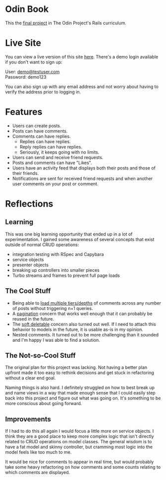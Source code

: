 # Odin Book

This the [final project](https://www.theodinproject.com/lessons/ruby-on-rails-rails-final-project) in The Odin Project's Rails curriculum.

# Live Site
You can view a live version of this site [here](https://abar.dev/odin-book/).  There's a demo login available if you don't want to sign up:

User: demo@testuser.com  
Password: demo123

You can also sign up with any email address and not worry about having to verify the address prior to logging in.

# Features
 - Users can create posts.
 - Posts can have comments.
 - Comments can have replies.
    - Replies can have replies.
    - Reply replies can have replies.
    - Seriously, it keeps going with no limits.
 - Users can send and receive friend requests.
 - Posts and comments can have "Likes".
 - Users have an activity feed that displays both their posts and those of their friends.
 - Notifications are sent for received friend requests and when another user comments on your post or comment.

# Reflections
## Learning
This was one big learning opportunity that ended up in a lot of experimentation. I gained some awareness of several concepts that exist outside of normal CRUD operations:

  - integration testing with RSpec and Capybara
  - service objects
  - presenter objects
  - breaking up controllers into smaller pieces
  - Turbo streams and frames to prevent full page loads

## The Cool Stuff
  - Being able to [load multiple tiers/depths](./app/services/load_post_tiered_comments.rb) of comments across any number of posts without triggering n+1 queries.
  - A [pagination](./app/models/concerns/pageable.rb) concern that works well enough that it can probably be reused in the future.
  - The [soft deletable](./app/models/concerns/soft_deletable.rb) concern also turned out well.  If I need to attach this behavior to models in the future, it is usable as-is in my opinion.
  - Nested comments.  It turned out to be more challenging than it sounded and I'm happy I was able to find a solution.

## The Not-so-Cool Stuff
The original plan for this project was lacking.  Not having a better plan upfront made it too easy to rethink decisions and get stuck in refactoring without a clear end goal.

Naming things is also hard.  I definitely struggled on how to best break up and name views in a way that made enough sense that I could easily step back into this project and figure out what was going on.  It's something to be more conscious about going forward.

## Improvements
If I had to do this all again I would focus a little more on service objects.  I think they are a good place to keep more complex logic that isn't directly related to CRUD operations on model classes.  The general wisdom is to have a fat model and skinny controller, but cramming most logic into the model feels like too much to me.

It would be nice for comments to appear in real time, but would probably take some heavy refactoring on how comments and some counts relating to which comments are displayed.
